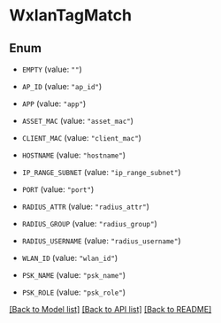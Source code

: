 # WxlanTagMatch

## Enum


* `EMPTY` (value: `""`)

* `AP_ID` (value: `"ap_id"`)

* `APP` (value: `"app"`)

* `ASSET_MAC` (value: `"asset_mac"`)

* `CLIENT_MAC` (value: `"client_mac"`)

* `HOSTNAME` (value: `"hostname"`)

* `IP_RANGE_SUBNET` (value: `"ip_range_subnet"`)

* `PORT` (value: `"port"`)

* `RADIUS_ATTR` (value: `"radius_attr"`)

* `RADIUS_GROUP` (value: `"radius_group"`)

* `RADIUS_USERNAME` (value: `"radius_username"`)

* `WLAN_ID` (value: `"wlan_id"`)

* `PSK_NAME` (value: `"psk_name"`)

* `PSK_ROLE` (value: `"psk_role"`)


[[Back to Model list]](../README.md#documentation-for-models) [[Back to API list]](../README.md#documentation-for-api-endpoints) [[Back to README]](../README.md)


